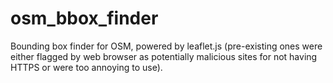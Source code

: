 # osm_bbox_finder
Bounding box finder for OSM, powered by leaflet.js (pre-existing ones were either flagged by web browser as potentially malicious sites for not having HTTPS or were too annoying to use).
